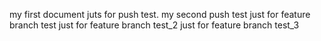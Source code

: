 my first document juts for push test.
my second push test
just for feature branch test
just for feature branch test_2
just for feature branch test_3
